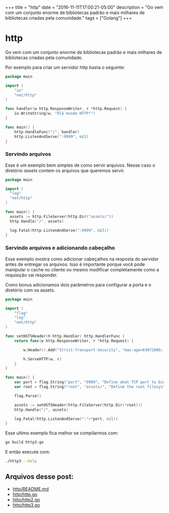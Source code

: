 +++
title = "http"
date = "2016-11-11T17:00:21-05:00"
description = "Go vem com um conjunto enorme de bibliotecas padrão e mais milhares de bibliotecas criadas pela comunidade."
tags = ["Golang"]
+++
# http

Go vem com um conjunto enorme de bibliotecas padrão e mais milhares de bibliotecas criadas pela comunidade.

Por exemplo para criar um servidor http basta o seguinte:


```go
package main

import (
	"io"
	"net/http"
)

func handler(w http.ResponseWriter, r *http.Request) {
	io.WriteString(w, "Olá mundo HTTP!")
}

func main() {
	http.HandleFunc("/", handler)
	http.ListenAndServe(":9999", nil)
}
```

### Servindo arquivos

Esse é um exemplo bem simples de como servir arquivos. Nesse caso o diretório *assets* contem os arquivos que queremos servir.

```go
package main

import (
  "log"
  "net/http"
)

func main() {
  assets := http.FileServer(http.Dir("assets/"))
  http.Handle("/", assets)

  log.Fatal(http.ListenAndServe(":9999", nil))
}
```

### Servindo arquivos e adicionando cabeçalho

Esse exemplo mostra como adicionar cabeçalhos na resposta do servidor antes de entregar os arquivos. Isso é importante porque você pode manipular o cache no cliente ou mesmo modificar completamente como a requisição vai responder.

Como bonus adicionamos dois parâmetros para configurar a porta e o diretório com os assets.

```go
package main

import (
	"flag"
	"log"
	"net/http"
)

func setHSTSHeader(h http.Handler) http.HandlerFunc {
	return func(w http.ResponseWriter, r *http.Request) {

		w.Header().Add("Strict-Transport-Security", "max-age=63072000; includeSubDomains")

		h.ServeHTTP(w, r)
	}
}

func main() {
	var port = flag.String("port", "9999", "Define what TCP port to bind to")
	var root = flag.String("root", "assets/", "Define the root filesystem path")

	flag.Parse()

	assets := setHSTSHeader(http.FileServer(http.Dir(*root)))
	http.Handle("/", assets)

	log.Fatal(http.ListenAndServe(":"+*port, nil))
}
```

Esse ultimo exemplo fica melhor se compilarmos com:

```sh
go build http3.go
```

E então execute com:

```sh
./http3 --help
```

## Arquivos desse post:

- [http/README.md](https://github.com/go-br/estudos/blob/master/http/README.md)
- [http/http.go](https://github.com/go-br/estudos/blob/master/http/http.go)
- [http/http2.go](https://github.com/go-br/estudos/blob/master/http/http2.go)
- [http/http3.go](https://github.com/go-br/estudos/blob/master/http/http3.go)
